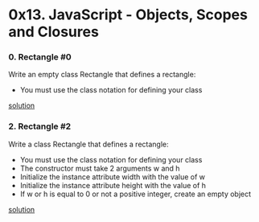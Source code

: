 # 0x13. JavaScript - Objects, Scopes and Closures

### 0. Rectangle #0

Write an empty class Rectangle that defines a rectangle:

* You must use the class notation for defining your class

[solution](0-rectangle.js)

### 2. Rectangle #2

Write a class Rectangle that defines a rectangle:

* You must use the class notation for defining your class
* The constructor must take 2 arguments w and h
* Initialize the instance attribute width with the value of w
* Initialize the instance attribute height with the value of h
* If w or h is equal to 0 or not a positive integer, create an empty object

[solution](1-rectangle.js)
